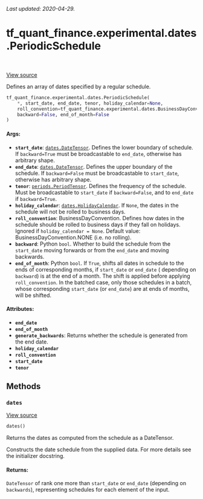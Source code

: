 <!--
This file is generated by a tool. Do not edit directly.
For open-source contributions the docs will be updated automatically.
-->

*Last updated: 2020-04-29.*

<div itemscope itemtype="http://developers.google.com/ReferenceObject">
<meta itemprop="name" content="tf_quant_finance.experimental.dates.PeriodicSchedule" />
<meta itemprop="path" content="Stable" />
<meta itemprop="property" content="__init__"/>
<meta itemprop="property" content="dates"/>
</div>

# tf_quant_finance.experimental.dates.PeriodicSchedule

<!-- Insert buttons and diff -->

<table class="tfo-notebook-buttons tfo-api" align="left">
</table>

<a target="_blank" href="https://github.com/google/tf-quant-finance/blob/master/tf_quant_finance/experimental/dates/schedules.py">View source</a>



Defines an array of dates specified by a regular schedule.

```python
tf_quant_finance.experimental.dates.PeriodicSchedule(
    *, start_date, end_date, tenor, holiday_calendar=None,
    roll_convention=tf_quant_finance.experimental.dates.BusinessDayConvention.NONE,
    backward=False, end_of_month=False
)
```



<!-- Placeholder for "Used in" -->


#### Args:


* <b>`start_date`</b>: <a href="../../../tf_quant_finance/experimental/dates/DateTensor.md"><code>dates.DateTensor</code></a>. Defines the lower boundary of schedule. If
  `backward=True` must be broadcastable to `end_date`, otherwise has
  arbitrary shape.
* <b>`end_date`</b>: <a href="../../../tf_quant_finance/experimental/dates/DateTensor.md"><code>dates.DateTensor</code></a>. Defines the upper boundary of the schedule.
  If `backward=False` must be broadcastable to `start_date`, otherwise has
  arbitrary shape.
* <b>`tenor`</b>: <a href="../../../tf_quant_finance/experimental/dates/periods/PeriodTensor.md"><code>periods.PeriodTensor</code></a>. Defines the frequency of the schedule. Must
  be broadcastable to `start_date` if `backward=False`, and to `end_date`
  if `backward=True`.
* <b>`holiday_calendar`</b>: <a href="../../../tf_quant_finance/experimental/dates/HolidayCalendar.md"><code>dates.HolidayCalendar</code></a>. If `None`, the dates in the
  schedule will not be rolled to business days.
* <b>`roll_convention`</b>: BusinessDayConvention. Defines how dates in the schedule
  should be rolled to business days if they fall on holidays. Ignored if
  `holiday_calendar = None`.
  Default value: BusinessDayConvention.NONE (i.e. no rolling).
* <b>`backward`</b>: Python `bool`. Whether to build the schedule from the
  `start_date` moving forwards or from the `end_date` and moving
  backwards.
* <b>`end_of_month`</b>: Python `bool`. If `True`, shifts all dates in schedule to
  the ends of corresponding months, if `start_date` or `end_date` (
  depending on `backward`) is at the end of a month. The shift is applied
  before applying `roll_convention`. In the batched case, only those
  schedules in a batch, whose corresponding `start_date` (or `end_date`)
  are at ends of months, will be shifted.

#### Attributes:

* <b>`end_date`</b>
* <b>`end_of_month`</b>
* <b>`generate_backwards`</b>:   Returns whether the schedule is generated from the end date.
* <b>`holiday_calendar`</b>
* <b>`roll_convention`</b>
* <b>`start_date`</b>
* <b>`tenor`</b>


## Methods

<h3 id="dates"><code>dates</code></h3>

<a target="_blank" href="https://github.com/google/tf-quant-finance/blob/master/tf_quant_finance/experimental/dates/schedules.py">View source</a>

```python
dates()
```

Returns the dates as computed from the schedule as a DateTensor.

Constructs the date schedule from the supplied data. For more details see
the initializer docstring.

#### Returns:

`DateTensor` of rank one more than `start_date` or `end_date`
(depending on `backwards`), representing schedules for each element
of the input.




